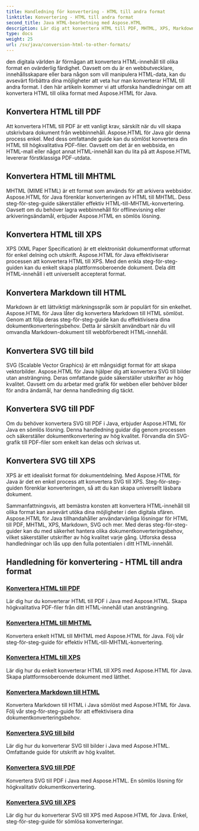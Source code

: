 ```yaml
---
title: Handledning för konvertering - HTML till andra format
linktitle: Konvertering - HTML till andra format
second_title: Java HTML-bearbetning med Aspose.HTML
description: Lär dig att konvertera HTML till PDF, MHTML, XPS, Markdown, SVG och mer i Java med Aspose.HTML. Enkla dokumentkonverteringar av hög kvalitet.
type: docs
weight: 25
url: /sv/java/conversion-html-to-other-formats/
---
```


den digitala världen är förmågan att konvertera HTML-innehåll till olika format en ovärderlig färdighet. Oavsett om du är en webbutvecklare, innehållsskapare eller bara någon som vill manipulera HTML-data, kan du avsevärt förbättra dina möjligheter att veta hur man konverterar HTML till andra format. I den här artikeln kommer vi att utforska handledningar om att konvertera HTML till olika format med Aspose.HTML för Java.

## Konvertera HTML till PDF

Att konvertera HTML till PDF är ett vanligt krav, särskilt när du vill skapa utskrivbara dokument från webbinnehåll. Aspose.HTML för Java gör denna process enkel. Med dess omfattande guide kan du sömlöst konvertera din HTML till högkvalitativa PDF-filer. Oavsett om det är en webbsida, en HTML-mall eller något annat HTML-innehåll kan du lita på att Aspose.HTML levererar förstklassiga PDF-utdata.

## Konvertera HTML till MHTML

MHTML (MIME HTML) är ett format som används för att arkivera webbsidor. Aspose.HTML för Java förenklar konverteringen av HTML till MHTML. Dess steg-för-steg-guide säkerställer effektiv HTML-till-MHTML-konvertering. Oavsett om du behöver lagra webbinnehåll för offlinevisning eller arkiveringsändamål, erbjuder Aspose.HTML en sömlös lösning.

## Konvertera HTML till XPS

XPS (XML Paper Specification) är ett elektroniskt dokumentformat utformat för enkel delning och utskrift. Aspose.HTML för Java effektiviserar processen att konvertera HTML till XPS. Med den enkla steg-för-steg-guiden kan du enkelt skapa plattformsoberoende dokument. Dela ditt HTML-innehåll i ett universellt accepterat format.

## Konvertera Markdown till HTML

Markdown är ett lättviktigt märkningsspråk som är populärt för sin enkelhet. Aspose.HTML för Java låter dig konvertera Markdown till HTML sömlöst. Genom att följa deras steg-för-steg-guide kan du effektivisera dina dokumentkonverteringsbehov. Detta är särskilt användbart när du vill omvandla Markdown-dokument till webbförberedt HTML-innehåll.

## Konvertera SVG till bild

SVG (Scalable Vector Graphics) är ett mångsidigt format för att skapa vektorbilder. Aspose.HTML för Java hjälper dig att konvertera SVG till bilder utan ansträngning. Deras omfattande guide säkerställer utskrifter av hög kvalitet. Oavsett om du arbetar med grafik för webben eller behöver bilder för andra ändamål, har denna handledning dig täckt.

## Konvertera SVG till PDF

Om du behöver konvertera SVG till PDF i Java, erbjuder Aspose.HTML för Java en sömlös lösning. Denna handledning guidar dig genom processen och säkerställer dokumentkonvertering av hög kvalitet. Förvandla din SVG-grafik till PDF-filer som enkelt kan delas och skrivas ut.

## Konvertera SVG till XPS

XPS är ett idealiskt format för dokumentdelning. Med Aspose.HTML för Java är det en enkel process att konvertera SVG till XPS. Steg-för-steg-guiden förenklar konverteringen, så att du kan skapa universellt läsbara dokument.

Sammanfattningsvis, att bemästra konsten att konvertera HTML-innehåll till olika format kan avsevärt utöka dina möjligheter i den digitala sfären. Aspose.HTML för Java tillhandahåller användarvänliga lösningar för HTML till PDF, MHTML, XPS, Markdown, SVG och mer. Med deras steg-för-steg-guider kan du med säkerhet hantera olika dokumentkonverteringsbehov, vilket säkerställer utskrifter av hög kvalitet varje gång. Utforska dessa handledningar och lås upp den fulla potentialen i ditt HTML-innehåll.

## Handledning för konvertering - HTML till andra format
### [Konvertera HTML till PDF](./convert-html-to-pdf/)
Lär dig hur du konverterar HTML till PDF i Java med Aspose.HTML. Skapa högkvalitativa PDF-filer från ditt HTML-innehåll utan ansträngning.
### [Konvertera HTML till MHTML](./convert-html-to-mhtml/)
Konvertera enkelt HTML till MHTML med Aspose.HTML för Java. Följ vår steg-för-steg-guide för effektiv HTML-till-MHTML-konvertering.
### [Konvertera HTML till XPS](./convert-html-to-xps/)
Lär dig hur du enkelt konverterar HTML till XPS med Aspose.HTML för Java. Skapa plattformsoberoende dokument med lätthet.
### [Konvertera Markdown till HTML](./convert-markdown-to-html/)
Konvertera Markdown till HTML i Java sömlöst med Aspose.HTML för Java. Följ vår steg-för-steg-guide för att effektivisera dina dokumentkonverteringsbehov.
### [Konvertera SVG till bild](./convert-svg-to-image/)
Lär dig hur du konverterar SVG till bilder i Java med Aspose.HTML. Omfattande guide för utskrift av hög kvalitet.
### [Konvertera SVG till PDF](./convert-svg-to-pdf/)
Konvertera SVG till PDF i Java med Aspose.HTML. En sömlös lösning för högkvalitativ dokumentkonvertering.
### [Konvertera SVG till XPS](./convert-svg-to-xps/)
Lär dig hur du konverterar SVG till XPS med Aspose.HTML för Java. Enkel, steg-för-steg-guide för sömlösa konverteringar.